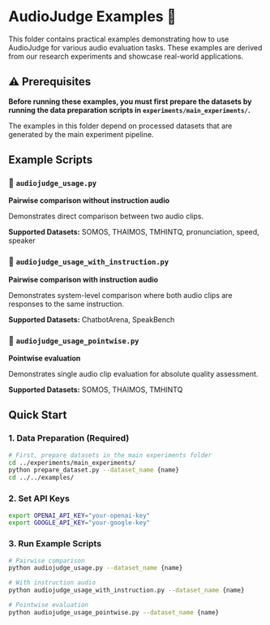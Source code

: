 # AudioJudge Examples 📁

This folder contains practical examples demonstrating how to use AudioJudge for various audio evaluation tasks. These examples are derived from our research experiments and showcase real-world applications.

## ⚠️ Prerequisites

**Before running these examples, you must first prepare the datasets by running the data preparation scripts in `experiments/main_experiments/`.**

The examples in this folder depend on processed datasets that are generated by the main experiment pipeline.

## Example Scripts

### 📄 `audiojudge_usage.py`
**Pairwise comparison without instruction audio**

Demonstrates direct comparison between two audio clips.

**Supported Datasets:** SOMOS, THAIMOS, TMHINTQ, pronunciation, speed, speaker

### 📄 `audiojudge_usage_with_instruction.py`
**Pairwise comparison with instruction audio**

Demonstrates system-level comparison where both audio clips are responses to the same instruction.

**Supported Datasets:** ChatbotArena, SpeakBench

### 📄 `audiojudge_usage_pointwise.py`
**Pointwise evaluation**

Demonstrates single audio clip evaluation for absolute quality assessment.

**Supported Datasets:** SOMOS, THAIMOS, TMHINTQ

## Quick Start

### 1. Data Preparation (Required)
```bash
# First, prepare datasets in the main experiments folder
cd ../experiments/main_experiments/
python prepare_dataset.py --dataset_name {name}
cd ../../examples/
```

### 2. Set API Keys
```bash
export OPENAI_API_KEY="your-openai-key"
export GOOGLE_API_KEY="your-google-key"
```

### 3. Run Example Scripts
```bash
# Pairwise comparison
python audiojudge_usage.py --dataset_name {name}

# With instruction audio
python audiojudge_usage_with_instruction.py --dataset_name {name}

# Pointwise evaluation
python audiojudge_usage_pointwise.py --dataset_name {name}
```